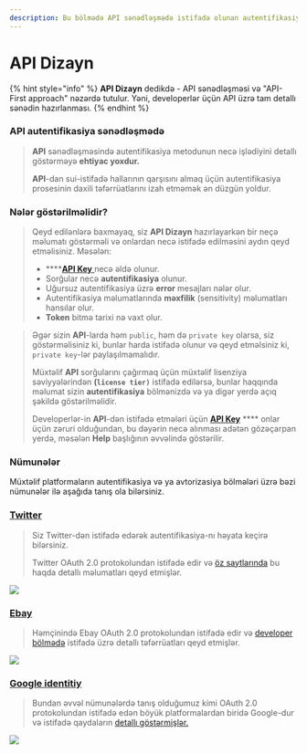 ```yaml
---
description: Bu bölmədə API sənədləşmədə istifadə olunan autentifikasiyadan danışacağıq
---
```


# API Dizayn

{% hint style="info" %}
**API Dizayn** dedikdə - API sənədləşməsi və "API-First approach" nəzərdə tutulur. Yəni, developerlər üçün API üzrə tam detallı sənədin hazırlanması.
{% endhint %}

### API autentifikasiya sənədləşmədə

> **API** sənədləşməsində autentifikasiya metodunun necə işlədiyini detallı göstərməyə **ehtiyac yoxdur.**&#x20;
>
> **API**-dan sui-istifadə hallarının qarşısını almaq üçün autentifikasiya prosesinin daxili təfərrüatlarını izah etməmək ən düzgün yoldur.

### Nələr göstərilməlidir?

> Qeyd edilənlərə baxmayaq, siz **API Dizayn** hazırlayarkən bir neçə məlumatı göstərməli və onlardan necə istifadə edilməsini aydın qeyd etməlisiniz. Məsələn:
>
> * ****[**API Key** ](avtorizasiya-noevl-ri/api-key.md)necə əldə olunur.
> * Sorğular necə **autentifikasiya** olunur.
> * Uğursuz autentifikasiya üzrə **error** mesajları nələr olur.
> * Autentifikasiya məlumatlarında **məxfilik** (sensitivity) məlumatları hansılar olur.
> * **Token** bitmə tarixi nə vaxt olur.

> Əgər sizin **API**-larda həm `public`, həm də `private key` olarsa, siz göstərməlisiniz ki, bunlar harda istifadə olunur və qeyd etməlsiniz ki, `private key`-lər paylaşılmamalıdır.&#x20;
>
> Müxtəlif **API** sorğularını çağırmaq üçün müxtəlif lisenziya səviyyələrindən **(`license tier)`** istifadə edilərsə, bunlar haqqında məlumat sizin **autentifikasiya** bölmənizdə və ya digər yerdə açıq şəkildə göstərilməlidir.
>
> Developerlər-in **API**-dən istifadə etmələri üçün [**API Key**](avtorizasiya-noevl-ri/api-key.md) **** onlar üçün zəruri olduğundan, bu dəyərin necə alınması adətən gözəçarpan yerdə, məsələn **Help** başlığının əvvəlində göstərilir.

### Nümunələr

Müxtəlif platformaların  autentifikasiya və ya avtorizasiya bölmələri üzrə bəzi nümunələr ilə aşağıda tanış ola bilərsiniz.&#x20;

### [Twitter](https://developer.twitter.com/en/docs/authentication/oauth-2-0)

> Siz Twitter-dən istifadə edərək autentifikasiya-nı həyata keçirə bilərsiniz.&#x20;
>
> Twitter OAuth 2.0 protokolundan istifadə edir və [öz saytlarında](https://developer.twitter.com/en/docs/authentication/oauth-2-0) bu haqda detallı məlumatları qeyd etmişlər.

![](.gitbook/assets/twitter\_auth.png)

### [Ebay](https://developer.ebay.com/api-docs/static/oauth-tokens.html)

> Həmçinində Ebay OAuth 2.0 protokolundan istifadə edir və [developer bölmədə](https://developer.ebay.com/api-docs/static/oauth-tokens.html) istifadə üzrə detallı təfərrüatları qeyd etmişlər.

![](.gitbook/assets/ebay\_oauth.PNG)

### [Google identitiy](https://developers.google.com/identity/protocols/oauth2)

> Bundan əvvəl nümunələrdə tanış olduğumuz kimi OAuth 2.0 protokolundan istifadə edən böyük platformalardan biridə Google-dur və istifadə qaydaların [detallı göstərmişlər.](https://developers.google.com/identity/protocols/oauth2)

![](.gitbook/assets/google\_oauth.png)

